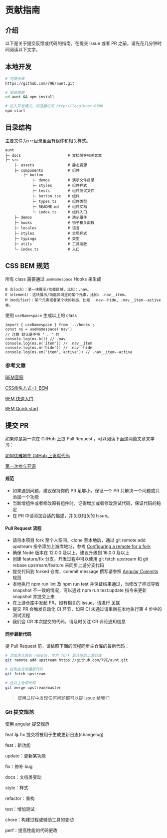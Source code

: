 # 贡献指南

## 介绍
以下是关于提交反馈或代码的指南。在提交 issue 或者 PR 之前，请先花几分钟时间阅读以下文字。

## 本地开发
```bash
# 克隆仓库
https://github.com/79E/aunt.git

# 安装依赖
cd aunt && npm install

# 进入开发模式，浏览器访问 http://localhost:8000
npm start
```

## 目录结构
主要文件为`src`目录里面有组件和相关样式。
```tsx
aunt
├─ docs                     # 文档博客相关文章
├─ src         
    ├─ assets               # 静态资源
    ├─ components           # 组件
        ├─ button
            ├─ demos        # 演示文件目录
            ├─ styles       # 组件样式
            ├─ tests        # 组件测试文件
            ├─ button.tsx   # 组件
            ├─ types.ts     # 组件类型
            ├─ README.md    # 组件文档
            └─ index.ts     # 组件入口
    ├─ demos                # 演示组件
    ├─ hooks                # 钩子相关函数
    ├─ locales              # 语言
    ├─ styles               # 全局样式
    ├─ typings              # 类型
    ├─ utils                # 工具函数
    └─ index.ts             # 入口
```

## CSS BEM 规范
所有 class 需要通过 `useNamespace` Hooks 来生成
```
B（block）：某一块展示/功能区域，比如：.nav。
E（element）：这块展示/功能区域里的某个元素，比如: .nav__item。
M（modifier）：某个元素或者某个块的状态，比如：.nav--hide, .nav__item--active 等。
```

使用 `useNamespace` 生成以上的 class
```tsx
import { useNamespace } from '../hooks';
const ns = useNamespace('nav')
// 注意 默认是不带 " . " 的
console.log(ns.b()) // .nav
console.log(ns.e('item')) // .nav__item
console.log(ns.m('hide')) // .nav--hide
console.log(ns.em('item','active')) // .nav__item--active
```

### 参考文章
[BEM官网](https://en.bem.info/)

[CSS命名方式=》BEM](https://github.com/zhongxia245/blog/issues/48)

[BEM 快速入门](https://github.com/woai30231/webDevDetails/tree/master/15)

[BEM Quick start](https://en.bem.info/methodology/quick-start/)

## 提交 PR
如果你是第一次在 GitHub 上提 Pull Request ，可以阅读下面这两篇文章来学习：

[如何优雅地在 GitHub 上贡献代码](https://segmentfault.com/a/1190000000736629)

[第一次参与开源](https://github.com/firstcontributions/first-contributions/blob/master/translations/README.chs.md)

#### 规范
- 如果遇到问题，建议保持你的 PR 足够小。保证一个 PR 只解决一个问题或只添加一个功能
- 当新增组件或者修改原有组件时，记得增加或者修改测试代码，保证代码的稳定
- 在 PR 中请添加合适的描述，并关联相关的 Issue。

#### Pull Request 流程
- 请将本项目 fork 至个人空间，clone 至本地后，通过 git remote add upstream 指令添加上游库地址，参考 [Configuring a remote for a fork](https://docs.github.com/en/pull-requests/collaborating-with-pull-requests/working-with-forks/configuring-a-remote-for-a-fork)
- 确保 Node 版本在 12.0.0 及以上，建议升级到 16.0.0 及以上
- 创建 feature/fix 分支，开发过程中可以使用 git fetch upstream 和 git rebase upstream/feature 来同步上游分支代码
- 提交代码到 forked 仓库，commit message 撰写请参照 [Angular Commits](https://github.com/angular/angular.js/blob/master/DEVELOPERS.md#commits) 规范
- 本地执行 npm run lint 及 npm run test 并保证结果通过，当修改了样式导致 snapshot 不一致的情况，可以通过 npm run test:update 指令来更新 snapshot 并提交上来
- 在上游仓库中发起 PR，如有相关的 issue，请进行 [关联](https://docs.github.com/en/issues/tracking-your-work-with-issues/linking-a-pull-request-to-an-issue#linking-a-pull-request-to-an-issue-using-a-keyword)
- 提交 PR 会触发自动化 CI 环节，如果 CI 未通过请重新在本地执行第 4 步中的测试流程
- 我们会 CR 本次提交的代码，请及时关注 CR 评论通知信息

#### 同步最新代码
提 Pull Request 前，请依照下面的流程同步主仓库的最新代码：
```bash
# 添加主仓库到 remote，作为 fork 后仓库的上游仓库
git remote add upstream https://github.com/79E/aunt.git

# 拉取主仓库最新代码
git fetch upstream

# 合并主仓库代码
git merge upstream/master
```

> 使用过程中发现任何问题都可以提 Issue 给我们

### Git 提交规范
[使用 angular 提交规范](https://github.com/angular/angular.js/blob/master/DEVELOPERS.md#commits)

feat 与 fix 提交将被用于生成更新日志(changelog)

feat：新功能

update：更新某功能

fix：修补 bug

docs：文档类变动

style：样式

refactor：重构

test：增加测试

chore：构建过程或辅助工具的变动

perf：提高性能的代码更改





